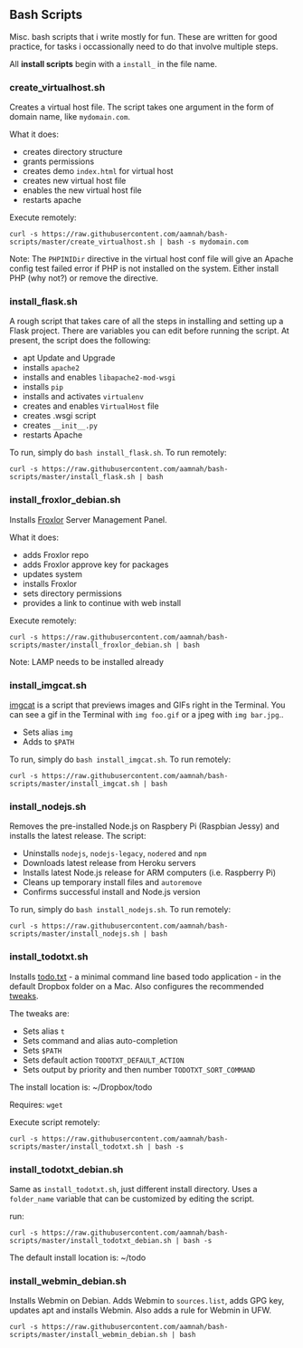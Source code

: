 Bash Scripts
---

Misc. bash scripts that i write mostly for fun. These are written for good practice, for tasks i occassionally need to do that involve multiple steps.

All **install scripts** begin with a `install_` in the file name.

### create_virtualhost.sh
Creates a virtual host file. The script takes one argument in the form of domain name, like `mydomain.com`.

What it does:
- creates directory structure
- grants permissions
- creates demo `index.html` for virtual host 
- creates new virtual host file
- enables the new virtual host file
- restarts apache

Execute remotely: 

	curl -s https://raw.githubusercontent.com/aamnah/bash-scripts/master/create_virtualhost.sh | bash -s mydomain.com

Note: The `PHPINIDir` directive in the virtual host conf file  will give an Apache config test failed error if PHP is not installed on the system. Either install PHP (why not?) or remove the directive.

### install_flask.sh
A rough script that takes care of all the steps in installing and setting up a Flask project. There are variables you can edit before running the script. At present, the script does the following:

- apt Update and Upgrade
- installs `apache2`
- installs and enables `libapache2-mod-wsgi`
- installs `pip`
- installs and activates `virtualenv`
- creates and enables `VirtualHost` file
- creates .wsgi script
- creates `__init__.py`
- restarts Apache

To run, simply do `bash install_flask.sh`. To run remotely:

	curl -s https://raw.githubusercontent.com/aamnah/bash-scripts/master/install_flask.sh | bash

### install_froxlor_debian.sh
Installs [Froxlor](https://froxlor.org/) Server Management Panel.

What it does:
- adds Froxlor repo
- adds Froxlor approve key for packages
- updates system
- installs Froxlor
- sets directory permissions
- provides a link to continue with web install

Execute remotely: 

	curl -s https://raw.githubusercontent.com/aamnah/bash-scripts/master/install_froxlor_debian.sh | bash

Note: LAMP needs to be installed already

### install_imgcat.sh

[imgcat](https://www.iterm2.com/images.html) is a script that previews images and GIFs right in the Terminal. You can see a gif in the Terminal with `img foo.gif` or a jpeg with `img bar.jpg`..

- Sets alias `img`
- Adds to `$PATH`

To run, simply do `bash install_imgcat.sh`. To run remotely:

	curl -s https://raw.githubusercontent.com/aamnah/bash-scripts/master/install_imgcat.sh | bash

### install_nodejs.sh

Removes the pre-installed Node.js on Raspbery Pi (Raspbian Jessy) and installs the latest release. The script:

- Uninstalls `nodejs`, `nodejs-legacy`, `nodered` and `npm`
- Downloads latest release from Heroku servers
- Installs latest Node.js release for ARM computers (i.e. Raspberry Pi)
- Cleans up temporary install files and `autoremove`
- Confirms successful install and Node.js version

To run, simply do `bash install_nodejs.sh`. To run remotely:

	curl -s https://raw.githubusercontent.com/aamnah/bash-scripts/master/install_nodejs.sh | bash

### install_todotxt.sh
Installs [todo.txt](http://todotxt.com/) - a minimal command line based todo application - in the default Dropbox folder on a Mac. Also configures the recommended [tweaks](https://github.com/ginatrapani/todo.txt-cli/wiki/Tips-and-Tricks). 

The tweaks are:

- Sets alias `t`
- Sets command and alias auto-completion
- Sets `$PATH`
- Sets default action `TODOTXT_DEFAULT_ACTION`
- Sets output by priority and then number `TODOTXT_SORT_COMMAND`

The install location is: ~/Dropbox/todo

Requires: `wget`

Execute script remotely:

	curl -s https://raw.githubusercontent.com/aamnah/bash-scripts/master/install_todotxt.sh | bash -s

### install_todotxt_debian.sh

Same as `install_todotxt.sh`, just different install directory. Uses a `folder_name` variable that can be customized by editing the script.

run:

	curl -s https://raw.githubusercontent.com/aamnah/bash-scripts/master/install_todotxt_debian.sh | bash -s

The default install location is: ~/todo

### install_webmin_debian.sh
Installs Webmin on Debian. Adds Webmin to `sources.list`, adds GPG key, updates apt and installs Webmin. Also adds a rule for Webmin in UFW.

	curl -s https://raw.githubusercontent.com/aamnah/bash-scripts/master/install_webmin_debian.sh | bash
